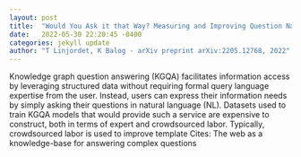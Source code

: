 ```yaml
---
layout: post
title:  "Would You Ask it that Way? Measuring and Improving Question Naturalness for Knowledge Graph Question Answering"
date:   2022-05-30 22:20:45 -0400
categories: jekyll update
author: "T Linjordet, K Balog - arXiv preprint arXiv:2205.12768, 2022"
---
```

Knowledge graph question answering (KGQA) facilitates information access by leveraging structured data without requiring formal query language expertise from the user. Instead, users can express their information needs by simply asking their questions in natural language (NL). Datasets used to train KGQA models that would provide such a service are expensive to construct, both in terms of expert and crowdsourced labor. Typically, crowdsourced labor is used to improve template  Cites: The web as a knowledge-base for answering complex questions